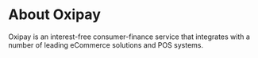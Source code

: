 # About Oxipay

Oxipay is an interest-free consumer-finance service that integrates with a number of leading eCommerce solutions and POS systems.